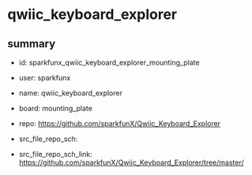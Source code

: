 # qwiic_keyboard_explorer
 
## summary 
* id: sparkfunx_qwiic_keyboard_explorer_mounting_plate
* user: sparkfunx
* name: qwiic_keyboard_explorer
* board: mounting_plate
* repo: https://github.com/sparkfunX/Qwiic_Keyboard_Explorer



* src_file_repo_sch: 
* src_file_repo_sch_link: https://github.com/sparkfunX/Qwiic_Keyboard_Explorer/tree/master/




